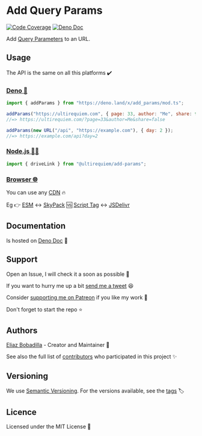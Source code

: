 # Add Query Params

[![Code Coverage](https://codecov.io/gh/UltiRequiem/add_params/branch/main/graph/badge.svg)](https://codecov.io/gh/UltiRequiem/add_params)
[![Deno Doc](https://doc.deno.land/badge.svg)](https://doc.deno.land/https/deno.land/x/add_params/mod.ts)

Add [Query Parameters](https://wikipedia.org/wiki/Query_string) to an URL.

## Usage

The API is the same on all this platforms ✔️

### [Deno 🦕](https://deno.land/x/add_params)

```javascript
import { addParams } from "https://deno.land/x/add_params/mod.ts";

addParams("https://ultirequiem.com", { page: 33, author: "Me", share: false });
//=> https://ultirequiem.com/?page=33&author=Me&share=false

addParams(new URL("/api", "https://example.com"), { day: 2 });
//=> https://example.com/api?day=2
```

### [Node.js 🐢🚀](https://npmjs.com/package/@ultirequiem/add-params)

```javascript
import { driveLink } from "@ultirequiem/add-params";
```

### [Browser 🌐](https://developer.mozilla.org/en-US/docs/Glossary/Browser)

You can use any [CDN](https://en.wikipedia.org/wiki/Content_delivery_network) 🔥

Eg 👉
[ESM](https://developer.mozilla.org/en-US/docs/Web/JavaScript/Guide/Modules) ↔️
[SkyPack](https://cdn.skypack.dev/@ultirequiem/add-params) 🆚
[Script Tag](https://developer.mozilla.org/en-US/docs/Web/HTML/Element/script)
↔️ [JSDelivr](https://cdn.jsdelivr.net/npm/@ultirequiem/add-params)

## Documentation

Is hosted on
[Deno Doc](https://doc.deno.land/https://deno.land/x/add_params/mod.ts) 📄

## Support

Open an Issue, I will check it a soon as possible 👀

If you want to hurry me up a bit
[send me a tweet](https://twitter.com/UltiRequiem) 😆

Consider [supporting me on Patreon](https://patreon.com/UltiRequiem) if you like
my work 🙏

Don't forget to start the repo ⭐

## Authors

[Eliaz Bobadilla](https://ultirequiem.com) - Creator and Maintainer 💪

See also the full list of
[contributors](https://github.com/UltiRequiem/add_params/contributors) who
participated in this project ✨

## Versioning

We use [Semantic Versioning](http://semver.org). For the versions available, see
the [tags](https://github.com/UltiRequiem/add_params/tags) 🏷️

## Licence

Licensed under the MIT License 📄
